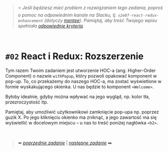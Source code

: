 > :star: *Jeśli będziesz mieć problem z rozwiązaniem tego zadania, poproś o pomoc na odpowiednim kanale na Slacku, tj. `s2e07-react-redux-enhancement` (dotyczy [mentee](https://devmentor.pl/mentoring-javascript/)). Pamiętaj, aby treść Twojego wpisu spełniała [odpowiednie kryteria](https://devmentor.pl/jak-prosic-o-pomoc/).*

&nbsp;

# `#02`  React i Redux: Rozszerzenie

Tym razem Twoim zadaniem jest utworzenie HOC-a (ang. Higher-Order Component) o nazwie `withPopup`, który pozwoli opakować komponent w pop-up. To, co przekażemy do naszego HOC-a, ma zostać wyświetlone w formie wyskakującego okienka. U nas będzie to komponent `<Welcome>`.

Byłoby idealnie, gdyby można wpływać na jego wygląd, np. kolor tła, przezroczystość itp.

Pamiętaj, aby umożliwić użytkownikowi zamknięcie pop-upa np. poprzez guzik X. Po jego kliknięciu okienko ma zniknąć, a jego zawartość ma się wyświetlić w docelowym miejscu – u nas to treść poniżej nagłówka `<h2>`.

&nbsp;

> :arrow_left: [*poprzednie zadanie*](./../01) | [*następne zadanie*](./../03) :arrow_right:
